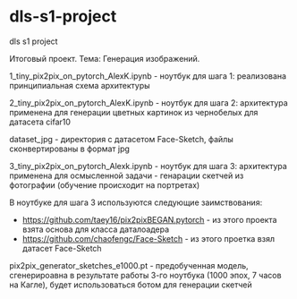 # dls-s1-project
dls s1 project

Итоговый проект. Тема: Генерация изображений.

1_tiny_pix2pix_on_pytorch_AlexK.ipynb - ноутбук для шага 1: реализована принципиальная схема архитектуры

2_tiny_pix2pix_on_pytorch_AlexK.ipynb - ноутбук для шага 2: архитектура применена для генерации цветных картинок из чернобелых для датасета cifar10

dataset_jpg - директория с датасетом Face-Sketch, файлы сконвертированы в формат jpg

3_tiny_pix2pix_on_pytorch_Alexk.ipynb - ноутбук для шага 3: архитектура применена для осмысленной задачи - генарации скетчей из фотографии (обучение происходит на портретах)

В ноутбуке для шага 3 используются следующие заимствования:
 - https://github.com/taey16/pix2pixBEGAN.pytorch - из этого проекта взята основа для класса даталоадера
 - https://github.com/chaofengc/Face-Sketch - из этого проетка взял датасет Face-Sketch

pix2pix_generator_sketches_e1000.pt - предобученная модель, сгенерироавна в результате работы 3-го ноутбука (1000 эпох, 7 часов на Кагле), будет использоваться ботом для генерации скетчей


